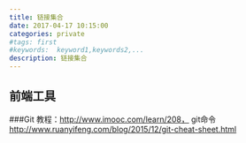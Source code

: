 ```yaml
---
title: 链接集合 
date: 2017-04-17 10:15:00
categories: private
#tags: first
#keywords:  keyword1,keywords2,...
description: 链接集合 
---
```


## 前端工具

###Git
教程：http://www.imooc.com/learn/208，
git命令 http://www.ruanyifeng.com/blog/2015/12/git-cheat-sheet.html